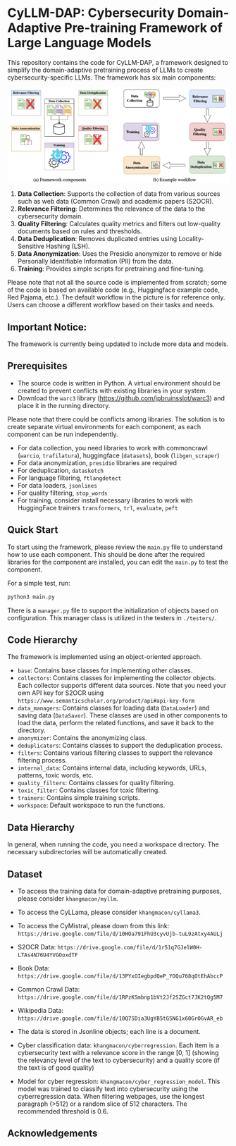 # CyLLM-DAP: Cybersecurity Domain-Adaptive Pre-training Framework of Large Language Models

This repository contains the code for CyLLM-DAP, a framework designed to simplify the domain-adaptive pretraining process of LLMs to create cybersecurity-specific LLMs. The framework has six main components:

![plot](./graphics/component.png)

1. **Data Collection**: Supports the collection of data from various sources such as web data (Common Crawl) and academic papers (S2OCR).
2. **Relevance Filtering**: Determines the relevance of the data to the cybersecurity domain.
3. **Quality Filtering**: Calculates quality metrics and filters out low-quality documents based on rules and thresholds.
4. **Data Deduplication**: Removes duplicated entries using Locality-Sensitive Hashing (LSH).
5. **Data Anonymization**: Uses the Presidio anonymizer to remove or hide Personally Identifiable Information (PII) from the data.
6. **Training**: Provides simple scripts for pretraining and fine-tuning.

Please note that not all the source code is implemented from scratch; some of the code is based on available code (e.g., Huggingface example code, Red Pajama, etc.). The default workflow in the picture is for reference only. Users can choose a different workflow based on their tasks and needs.
## Important Notice:

The framework is currently being updated to include more data and models. 

## Prerequisites

- The source code is written in Python. A virtual environment should be created to prevent conflicts with existing libraries in your system.
- Download the `warc3` library (https://github.com/jpbruinsslot/warc3) and place it in the running directory.

Please note that there could be conflicts among libraries. The solution is to create separate virtual environments for each component, as each component can be run independently.
- For data collection, you need libraries to work with commoncrawl (`warcio`, `trafilatura`), huggingface (`datasets`), book (`libgen_scraper`)
- For data anonymization, `presidio` libraries are required
- For deduplication, `datasketch`
- For language filtering, `ftlangdetect`
- For data loaders, `jsonlines`
- For quality filtering, `stop_words`
- For training, consider install necessary libraries to work with HuggingFace trainers `transformers`, `trl`, `evaluate`, `peft`
## Quick Start

To start using the framework, please review the `main.py` file to understand how to use each component.
This should be done after the required libraries for the component are installed, you can edit the `main.py` to test the component.

For a simple test, run:
```bash
python3 main.py
```

There is a `manager.py` file to support the initialization of objects based on configuration. This manager class is utilized in the testers in `./testers/`.

## Code Hierarchy

The framework is implemented using an object-oriented approach.

- `base`: Contains base classes for implementing other classes.
- `collectors`: Contains classes for implementing the collector objects. Each collector supports different data sources. Note that you need your own API key for S2OCR using `https://www.semanticscholar.org/product/api#api-key-form`
- `data_managers`: Contains classes for loading data (`DataLoader`) and saving data (`DataSaver`). These classes are used in other components to load the data, perform the related functions, and save it back to the directory.
- `anonymizer`: Contains the anonymizing class. 
- `deduplicators`: Contains classes to support the deduplication process. 
- `filters`: Contains various filtering classes to support the relevance filtering process.
- `internal_data`: Contains internal data, including keywords, URLs, patterns, toxic words, etc.
- `quality_filters`: Contains classes for quality filtering.
- `toxic_filter`: Contains classes for toxic filtering.
- `trainers`: Contains simple training scripts.
- `workspace`: Default workspace to run the functions.


## Data Hierarchy

In general, when running the code, you need a workspace directory. The necessary subdirectories will be automatically created.

## Dataset

- To access the training data for domain-adaptive pretraining purposes, please consider `khangmacon/myllm`. 
- To access the CyLLama, please consider `khangmacon/cyllama3`.
- To access the CyMistral, please down from this link: `https://drive.google.com/file/d/10HOa791FhU3cyvUjb-tuL9zAtxy4AULj`
- S2OCR Data: `https://drive.google.com/file/d/1r51q7GJelW0H-LTAs4N76U4YVGOoxdTF`
- Book Data: `https://drive.google.com/file/d/13PYxOIegbpdQeP_YOQu768qOtEhAbccP`
- Common Crawl Data: `https://drive.google.com/file/d/1RPzKSmbnp1bVt2Jf2SZGct7JK2tQg5M7`
- Wikipedia Data: `https://drive.google.com/file/d/10Q7SDia3UgYB5tGSNG1x60GrOGvAR_eb`
- The data is stored in Jsonline objects; each line is a document.

- Cyber classification data: `khangmacon/cyberregression`. Each item is a cybersecurity text with a relevance score in the range [0, 1] (showing the relevancy level of the text to cybersecurity) and a quality score (if the text is of good quality)
- Model for cyber regression: `khangmacon/cyber_regression_model`. This model was trained to classify text into cybersecurity using the cyberregression data. When filtering webpages, use the longest paragraph  (>512) or a random slice of 512 characters. The recommended threshold is 0.6.
## Acknowledgements

